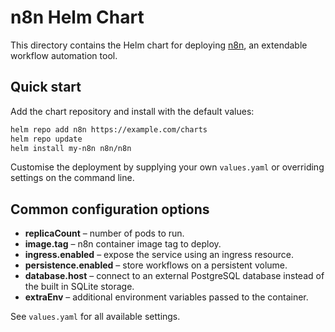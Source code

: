 # n8n Helm Chart

This directory contains the Helm chart for deploying [n8n](https://n8n.io), an extendable workflow automation tool.

## Quick start

Add the chart repository and install with the default values:

```bash
helm repo add n8n https://example.com/charts
helm repo update
helm install my-n8n n8n/n8n
```

Customise the deployment by supplying your own `values.yaml` or overriding settings on the command line.

## Common configuration options

- **replicaCount** – number of pods to run.
- **image.tag** – n8n container image tag to deploy.
- **ingress.enabled** – expose the service using an ingress resource.
- **persistence.enabled** – store workflows on a persistent volume.
- **database.host** – connect to an external PostgreSQL database instead of the built in SQLite storage.
- **extraEnv** – additional environment variables passed to the container.

See `values.yaml` for all available settings.
